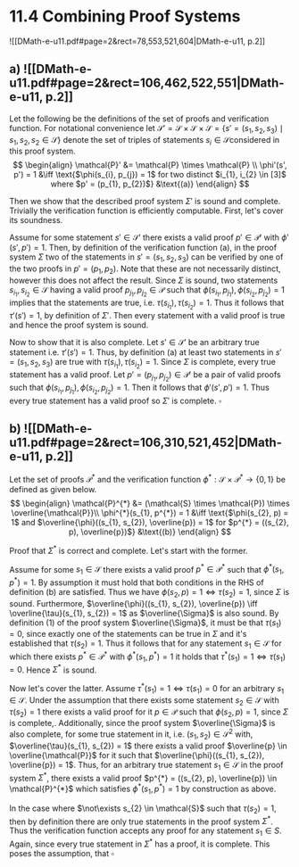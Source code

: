 
# 11.4      Combining Proof Systems 

![[DMath-e-u11.pdf#page=2&rect=78,553,521,604|DMath-e-u11, p.2]]

## a) ![[DMath-e-u11.pdf#page=2&rect=106,462,522,551|DMath-e-u11, p.2]]

Let the following be the definitions of the set of proofs and verification function. For notational convenience let $\mathcal{S}' =\mathcal{S} \times \mathcal{S} \times \mathcal{S} = \{  s' = (s_{1}, s_{2}, s_{3}) \mid s_{1}, s_{2}, s_{2} \in \mathcal{S} \}$ denote the set of triples of statements $s_{i}  \in \mathcal{S}$considered in this proof system.
$$
\begin{align}
\mathcal{P}' &= \mathcal{P} \times \mathcal{P}  \\
\phi'(s', p') = 1 &\iff \text{$\phi(s_{i}, p_{j}) = 1$ for two distinct $i_{1}, i_{2} \in [3]$ where $p' = (p_{1}, p_{2})$} &\text{(a)}
\end{align}
$$

Then we show that the described proof system $\Sigma'$ is sound and complete. Trivially the verification function is efficiently computable. First, let's cover its soundness.

Assume for some statement $s' \in \mathcal{S}'$ there exists a valid proof $p' \in \mathcal{P}'$ with $\phi'(s', p') = 1$. Then, by definition of the verification function $\text{(a)}$, in the proof system $\Sigma$ two of the statements in $s' = (s_{1}, s_{2}, s_{3})$ can be verified by one of the two proofs in $p' = (p_{1}, p_{2})$. Note that these are not necessarily distinct, however this does not affect the result. Since $\Sigma$ is sound, two statements $s_{i_{1}}, s_{i_{2}} \in \mathcal{S}$ having a valid proof $p_{j_{1}}, p_{j_{2}} \in \mathcal{P}$ such that $\phi(s_{i_{1}}, p_{j_{1}}), \phi(s_{i_{2}}, p_{j_{2}}) = 1$ implies that the statements are true, i.e. $\tau(s_{i_{1}}), \tau(s_{i_{2}}) = 1$. Thus it follows that $\tau'(s') = 1$, by definition of $\Sigma'$. Then every statement with a valid proof is true and hence the proof system is sound.

Now to show that it is also complete. Let $s' \in \mathcal{S}'$ be an arbitrary true statement i.e. $\tau'(s') = 1$. Thus, by definition $\text{(a)}$ at least two statements in $s' = (s_{1}, s_{2}, s_{3})$ are true with $\tau(s_{i_{1}}), \tau(s_{i_{2}}) = 1$. Since $\Sigma$ is complete, every true statement has a valid proof. Let $p' = (p_{j_{1}}, p_{j_{2}}) \in \mathcal{P}'$ be a pair of valid proofs such that $\phi(s_{i_{1}}, p_{j_{1}}), \phi(s_{i_{2}}, p_{j_{2}}) = 1$. Then it follows that $\phi'(s', p') = 1$. Thus every true statement has a valid proof so $\Sigma'$ is complete.
$\square$

<div class="page-break" style="page-break-before: always;"></div>

## b) ![[DMath-e-u11.pdf#page=2&rect=106,310,521,452|DMath-e-u11, p.2]]

Let the set of proofs $\mathcal{P}^{*}$ and the verification function $\phi^{*} : \mathcal{S} \times \mathcal{P}^{*} \to \{ 0, 1 \}$ be defined as given below.
$$
\begin{align}
\mathcal{P}^{*} &= (\mathcal{S} \times \mathcal{P}) \times \overline{\mathcal{P}}\\
\phi^{*}(s_{1}, p^{*}) = 1 &\iff \text{$\phi(s_{2}, p) = 1$ and $\overline{\phi}((s_{1}, s_{2}), \overline{p}) = 1$ for $p^{*} = ((s_{2}, p), \overline{p})$} &\text{(b)}
\end{align}
$$

Proof that $\Sigma^{*}$ is correct and complete. Let's start with the former.

Assume for some $s_{1} \in \mathcal{S}$ there exists a valid proof $p^{*} \in \mathcal{P}^{*}$ such that $\phi^{*}(s_{1}, p^{*}) = 1$. By assumption it must hold that both conditions in the RHS of definition $\text{(b)}$ are satisfied. Thus we have $\phi(s_{2},p)=1 \iff \tau(s_{2}) =1$, since $\Sigma$ is sound. Furthermore, $\overline{\phi}((s_{1}, s_{2}), \overline{p}) \iff \overline{\tau}(s_{1}, s_{2}) = 1$ as $\overline{\Sigma}$ is also sound. By definition $(1)$ of the proof system $\overline{\Sigma}$, it must be that $\tau(s_{1}) = 0$, since exactly one of the statements can be true in $\Sigma$ and it's established that $\tau(s_{2}) = 1$. Thus it follows that for any statement $s_{1} \in \mathcal{S}$ for which there exists $p^{*} \in \mathcal{P}^{*}$ with $\phi^{*}(s_{1}, p^{*}) = 1$ it holds that $\tau^{*}(s_{1}) = 1 \iff \tau(s_{1}) = 0$. Hence $\Sigma^{*}$ is sound.

Now let's cover the latter. Assume $\tau^{*}(s_{1}) = 1 \iff \tau(s_{1}) = 0$ for an arbitrary $s_{1} \in \mathcal{S}$. Under the assumption that there exists some statement $s_{2} \in \mathcal{S}$ with $\tau(s_{2}) = 1$ there exists a valid proof for it $p \in \mathcal{P}$ such that $\phi(s_{2}, p) = 1$,  since $\Sigma$ is complete,. Additionally, since the proof system $\overline{\Sigma}$ is also complete, for some true statement in it, i.e. $(s_{1}, s_{2}) \in \mathcal{S}^{2}$ with, $\overline{\tau}(s_{1}, s_{2}) = 1$ there exists a valid proof $\overline{p} \in \overline{\mathcal{P}}$ for it such that $\overline{\phi}((s_{1}, s_{2}), \overline{p}) = 1$. Thus, for an arbitrary true statement $s_{1} \in \mathcal{S}$ in the proof system $\Sigma^{*}$, there exists a valid proof $p^{*} = ((s_{2}, p), \overline{p}) \in \mathcal{P}^{*}$ which satisfies $\phi^{*}(s_{1}, p^{*}) = 1$ by construction as above.

In the case where $\not\exists s_{2} \in \mathcal{S}$ such that $\tau(s_{2}) = 1$, then by definition there are only true statements in the proof system $\Sigma^{*}$. Thus the verification function accepts any proof for any statement $s_{1} \in S$. Again, since every true statement in $\Sigma^{*}$ has a proof, it is complete. This poses the assumption, that 
$\square$

